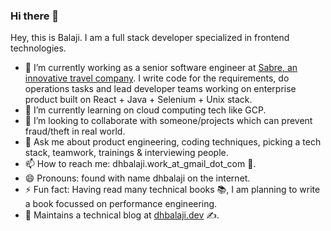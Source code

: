 ### Hi there 👋

<!--
**dhbalaji/dhbalaji** is a ✨ _special_ ✨ repository because its `README.md` (this file) appears on your GitHub profile.

Here are some ideas to get you started:

- 🔭 I’m currently working on ...
- 🌱 I’m currently learning ...
- 👯 I’m looking to collaborate on ...
- 🤔 I’m looking for help with ...
- 💬 Ask me about ...
- 📫 How to reach me: ...
- 😄 Pronouns: ...
- ⚡ Fun fact: ...
-->

Hey, this is Balaji. I am a full stack developer specialized in frontend technologies.

- 🔭 I’m currently working as a senior software engineer at [Sabre, an innovative travel company](https://www.sabre.com/). I write code for the requirements, do operations tasks and lead developer teams working on enterprise product built on React + Java + Selenium + Unix stack.
- 🌱 I’m currently learning on cloud computing tech like GCP.
- 👯 I’m looking to collaborate with someone/projects which can prevent fraud/theft in real world.
- 💬 Ask me about product engineering, coding techniques, picking a tech stack, teamwork, trainings & interviewing people.
- 📫 How to reach me: dhbalaji.work_at_gmail_dot_com 📩.
- 😄 Pronouns: found with name dhbalaji on the internet.
- ⚡ Fun fact: Having read many technical books 📚, I am planning to write a book focussed on performance engineering.
- 📔 Maintains a technical blog at [dhbalaji.dev](https://dhbalaji.dev) ✍.
